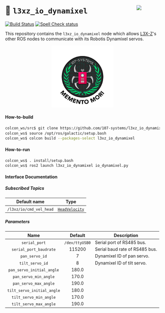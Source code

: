 <a href="https://107-systems.org/"><img align="right" src="https://raw.githubusercontent.com/107-systems/.github/main/logo/107-systems.png" width="15%"></a>
:floppy_disk: `l3xz_io_dynamixel`
=================================
[![Build Status](https://github.com/107-systems/l3xz_io_dynamixel/actions/workflows/ros2.yml/badge.svg)](https://github.com/107-systems/l3xz_io_dynamixel/actions/workflows/ros2.yml)
[![Spell Check status](https://github.com/107-systems/l3xz_io_dynamixel/actions/workflows/spell-check.yml/badge.svg)](https://github.com/107-systems/l3xz_io_dynamixel/actions/workflows/spell-check.yml)

This repository contains the `l3xz_io_dynamixel` node which allows [L3X-Z](https://github.com/107-systems/l3xz)'s other ROS nodes to communicate with its Robotis Dynamixel servos.

<p align="center">
  <a href="https://github.com/107-systems/l3xz"><img src="https://raw.githubusercontent.com/107-systems/.github/main/logo/l3xz-logo-memento-mori-github.png" width="40%"></a>
</p>

#### How-to-build
```bash
colcon_ws/src$ git clone https://github.com/107-systems/l3xz_io_dynamixel
colcon_ws$ source /opt/ros/galactic/setup.bash
colcon_ws$ colcon build --packages-select l3xz_io_dynamixel
```

#### How-to-run
```bash
colcon_ws$ . install/setup.bash
colcon_ws$ ros2 launch l3xz_io_dynamixel io_dynamixel.py
```

#### Interface Documentation
##### Subscribed Topics
| Default name | Type |
|:-:|:-:|
| `/l3xz/io/cmd_vel_head` | [`HeadVelocity`](msg/HeadVelocity.msg) |

##### Parameters
| Name | Default | Description |
|:-:|:-:|-|
| `serial_port` | `/dev/ttyUSB0` | Serial port of RS485 bus. |
| `serial_port_baudrate` | 115200 | Serial baud rate of RS485 bus. |
| `pan_servo_id` | 7 | Dynamixel ID of pan servo. |
| `tilt_servo_id` | 8 | Dynamixel ID of tilt servo. |
| `pan_servo_initial_angle` | 180.0 | |
| `pan_servo_min_angle` | 170.0 | |
| `pan_servo_max_angle` | 190.0 | |
| `tilt_servo_initial_angle` | 180.0 | |
| `tilt_servo_min_angle` | 170.0 | |
| `tilt_servo_max_angle` | 190.0 | |
